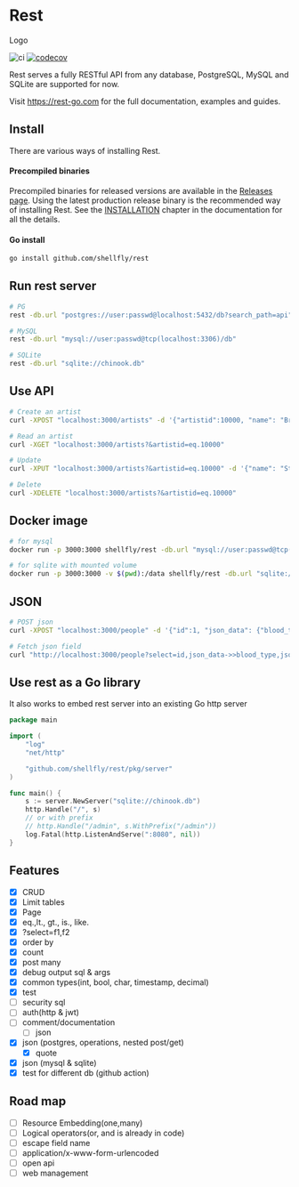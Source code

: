 # Rest
Logo

![ci](https://github.com/shellfly/rest/actions/workflows/ci.yml/badge.svg)
[![codecov](https://codecov.io/gh/shellfly/rest/branch/main/graph/badge.svg?token=4B8AXQ3HR0)](https://codecov.io/gh/shellfly/rest)

Rest serves a fully RESTful API from any database, PostgreSQL, MySQL and SQLite are supported for now.

Visit https://rest-go.com for the full documentation, examples and guides.

## Install

There are various ways of installing Rest.

#### Precompiled binaries
Precompiled binaries for released versions are available in the [Releases page](https://github.com/shellfly/rest/releases). Using the latest production release binary is the recommended way of installing Rest. See the [INSTALLATION]() chapter in the documentation for all the details.

#### Go install

``` bash
go install github.com/shellfly/rest
```

## Run rest server
``` bash
# PG
rest -db.url "postgres://user:passwd@localhost:5432/db?search_path=api"

# MySQL
rest -db.url "mysql://user:passwd@tcp(localhost:3306)/db"

# SQLite
rest -db.url "sqlite://chinook.db"
```

## Use API

``` bash
# Create an artist
curl -XPOST "localhost:3000/artists" -d '{"artistid":10000, "name": "Bruce Lee"}'

# Read an artist
curl -XGET "localhost:3000/artists?&artistid=eq.10000"

# Update
curl -XPUT "localhost:3000/artists?&artistid=eq.10000" -d '{"name": "Stephen Chow"}'

# Delete
curl -XDELETE "localhost:3000/artists?&artistid=eq.10000"
```

## Docker image

``` bash
# for mysql
docker run -p 3000:3000 shellfly/rest -db.url "mysql://user:passwd@tcp(host:port)/db"

# for sqlite with mounted volume
docker run -p 3000:3000 -v $(pwd):/data shellfly/rest -db.url "sqlite:///data/chinook.db"
```

## JSON

``` bash
# POST json
curl -XPOST "localhost:3000/people" -d '{"id":1, "json_data": {"blood_type":"A-", "phones":[{"country_code":61, "number":"919-929-5745"}]}}'

# Fetch json field
curl "http://localhost:3000/people?select=id,json_data->>blood_type,json_data->>phones"
```

## Use rest as a Go library
It also works to embed rest server into an existing Go http server

``` go
package main

import (
	"log"
	"net/http"

	"github.com/shellfly/rest/pkg/server"
)

func main() {
	s := server.NewServer("sqlite://chinook.db")
	http.Handle("/", s)
	// or with prefix
	// http.Handle("/admin", s.WithPrefix("/admin"))
	log.Fatal(http.ListenAndServe(":8080", nil))
}
```

## Features
- [x] CRUD
- [x] Limit tables
- [x] Page
- [x] eq.,lt., gt., is., like.
- [x] ?select=f1,f2
- [x] order by
- [x] count
- [x] post many
- [x] debug output sql & args
- [x] common types(int, bool, char, timestamp, decimal)
- [x] test
- [ ] security sql
- [ ] auth(http & jwt)
- [ ] comment/documentation
	- [ ] json
- [x] json (postgres, operations, nested post/get)
  - [x] quote
- [x] json (mysql & sqlite)
- [x] test for different db (github action)
## Road map
- [ ] Resource Embedding(one,many)
- [ ] Logical operators(or, and is already in code)
- [ ] escape field name
- [ ] application/x-www-form-urlencoded
- [ ] open api
- [ ] web management
